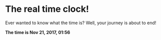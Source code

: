# The real time clock!

Ever wanted to know what the time is? Well, your journey is about to end!

**The time is Nov 21, 2017, 01:56**